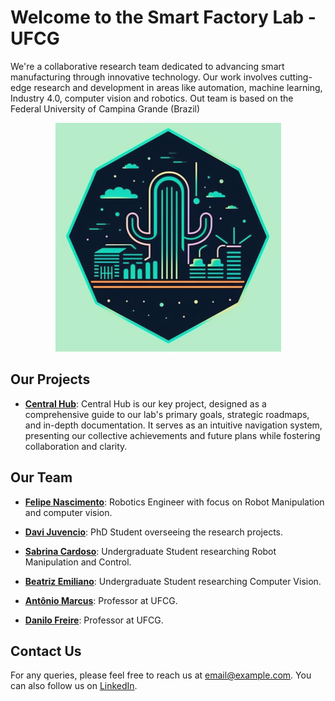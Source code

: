 # Welcome to the Smart Factory Lab - UFCG

We're a collaborative research team dedicated to advancing smart manufacturing through innovative technology. Our work involves cutting-edge research and development in areas like automation, machine learning, Industry 4.0, computer vision and robotics. Out team is based on the Federal University of Campina Grande (Brazil)

<p align="center">
  <img width="361" height="366" src="https://github.com/SmartFactoryLab-UFCG/.github/blob/main/smart-factory-logo-v1.png">
</p>

## Our Projects

- **[Central Hub](link-to-project)**: Central Hub is our key project, designed as a comprehensive guide to our lab's primary goals, strategic roadmaps, and in-depth documentation. It serves as an intuitive navigation system, presenting our collective achievements and future plans while fostering collaboration and clarity.
<!-- - **[UR10 Digital Twin](link-to-project)**: The UR10 Digital Twin project is focused on creating a precise virtual replica of the UR10 manipulator, used in our Smart Factory Laboratory. This digital twin integrates with ROS 2 (Robot Operating System 2), enhancing the precision and efficiency of simulations and real-time performance analysis, using 5G communication.
- **[Omni Bot](link-to-project)**: The Omni Bot project focuses on designing, manufacturing, and controlling an advanced omnidirectional robot, leveraging ROS 2 integration. It's strategically crafted for diverse applications within a smart factory, enhancing operational efficiency and handling complex tasks with precision.
- **[Pegasus Control](link-to-project)**: The Pegasus Control project focuses on adapting the Pegasus Amatrol manipulator controller for integration with ROS 2, fostering increased productivity and precision within our Smart Factory while optimizing costs and processes.
- **[Online Hand Eye Calibration for UR10](link-to-project)**: This project is aimed at generating a synthetic image database of the UR10 manipulator, and use NVIDIA's DREAM project to train a neural network for real-time hand-eye calibration, enhancing precision and operational efficiency. -->

## Our Team

- **[Felipe Nascimento](https://github.com/FelipeH92)**: Robotics Engineer with focus on Robot Manipulation and computer vision.
- **[Davi Juvencio](https://github.com/davijuvencio)**: PhD Student overseeing the research projects.
- **[Sabrina Cardoso](https://github.com/sabrinaacardoso)**: Undergraduate Student researching Robot Manipulation and Control.
- **[Beatriz Emiliano](https://github.com/beatriz-emiliano)**: Undergraduate Student researching Computer Vision.

- **[Antônio Marcus](https://www.dee.ufcg.edu.br/in%C3%ADcio/pessoal/docente/antonio-marcus-nogueira-lima)**: Professor at UFCG.
- **[Danilo Freire](https://www.dee.ufcg.edu.br/in%C3%ADcio/pessoal/docente/danilo-freire-de-souza-santos)**: Professor at UFCG.

## Contact Us

For any queries, please feel free to reach us at [email@example.com](mailto:email@example.com). You can also follow us on [LinkedIn](linkedin-link).
<!-- 
## Code of Conduct

We believe in fostering an open and welcoming environment. Please read our [Code of Conduct](link-to-coc) to understand the behavior that is expected from the contributors. -->
